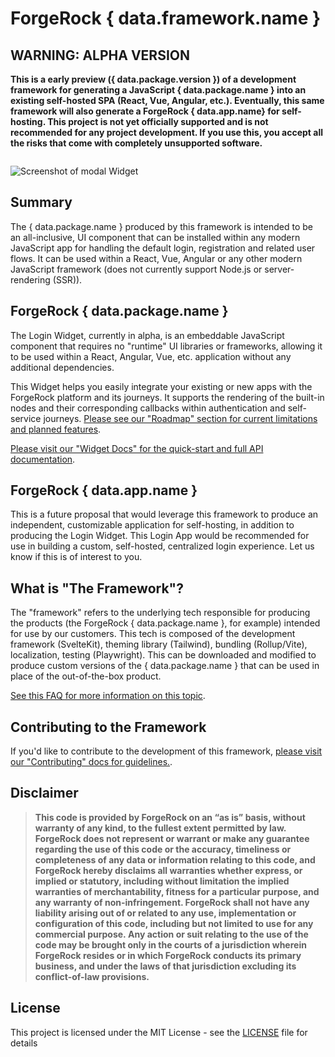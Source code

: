 <script>
  import Image from './image.svelte';

  export let data;
</script>

# ForgeRock { data.framework.name }

## WARNING: ALPHA VERSION

**This is a early preview ({ data.package.version }) of a development framework for generating a JavaScript { data.package.name } into an existing self-hosted SPA (React, Vue, Angular, etc.). Eventually, this same framework will also generate a ForgeRock { data.app.name} for self-hosting. This project is not yet officially supported and is not recommended for any project development. If you use this, you accept all the risks that come with completely unsupported software.**

<Image>

![Screenshot of modal Widget](/img/modal-widget-light.png)

</Image>

## Summary

The { data.package.name } produced by this framework is intended to be an all-inclusive, UI component that can be installed within any modern JavaScript app for handling the default login, registration and related user flows. It can be used within a React, Vue, Angular or any other modern JavaScript framework (does not currently support Node.js or server-rendering (SSR)).

## ForgeRock { data.package.name }

The Login Widget, currently in alpha, is an embeddable JavaScript component that requires no "runtime" UI libraries or frameworks, allowing it to be used within a React, Angular, Vue, etc. application without any additional dependencies.

This Widget helps you easily integrate your existing or new apps with the ForgeRock platform and its journeys. It supports the rendering of the built-in nodes and their corresponding callbacks within authentication and self-service journeys. [Please see our "Roadmap" section for current limitations and planned features](/docs/widget/roadmap).

[Please visit our "Widget Docs" for the quick-start and full API documentation](/docs/widget).

## ForgeRock { data.app.name }

This is a future proposal that would leverage this framework to produce an independent, customizable application for self-hosting, in addition to producing the Login Widget. This Login App would be recommended for use in building a custom, self-hosted, centralized login experience. Let us know if this is of interest to you.

## What is "The Framework"?

The "framework" refers to the underlying tech responsible for producing the products (the ForgeRock { data.package.name }, for example) intended for use by our customers. This tech is composed of the development framework (SvelteKit), theming library (Tailwind), bundling (Rollup/Vite), localization, testing (Playwright). This can be downloaded and modified to produce custom versions of the { data.package.name } that can be used in place of the out-of-the-box product.

[See this FAQ for more information on this topic](/docs/contributing/faqs#question-what-is-the-framework).

## Contributing to the Framework

If you'd like to contribute to the development of this framework, [please visit our "Contributing" docs for guidelines.](/docs/contributing).

## Disclaimer

> **This code is provided by ForgeRock on an “as is” basis, without warranty of any kind, to the fullest extent permitted by law. ForgeRock does not represent or warrant or make any guarantee regarding the use of this code or the accuracy, timeliness or completeness of any data or information relating to this code, and ForgeRock hereby disclaims all warranties whether express, or implied or statutory, including without limitation the implied warranties of merchantability, fitness for a particular purpose, and any warranty of non-infringement. ForgeRock shall not have any liability arising out of or related to any use, implementation or configuration of this code, including but not limited to use for any commercial purpose. Any action or suit relating to the use of the code may be brought only in the courts of a jurisdiction wherein ForgeRock resides or in which ForgeRock conducts its primary business, and under the laws of that jurisdiction excluding its conflict-of-law provisions.**

## License

This project is licensed under the MIT License - see the [LICENSE](LICENSE) file for details
